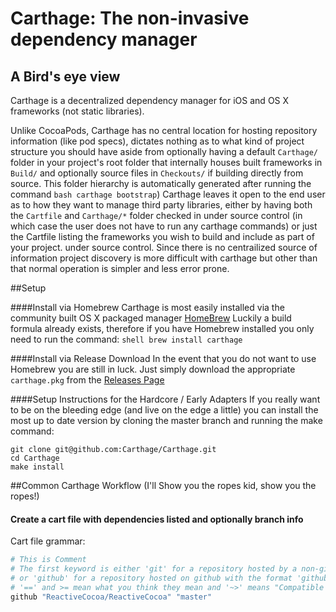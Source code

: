 # Carthage: The non-invasive dependency manager

## A Bird's eye view
Carthage is a decentralized dependency manager for iOS and OS X frameworks (not static libraries).

Unlike CocoaPods, Carthage has no central location for hosting repository information (like pod specs), dictates nothing as to what kind of project structure you should have aside from optionally having a default ```Carthage/``` folder in your project's
root folder that internally houses built frameworks in ```Build/``` and optionally source files in ```Checkouts/``` if building directly from source.
This folder hierarchy is automatically generated after running the command ```bash carthage bootstrap```)
Carthage leaves it open to the end user as to how they want to manage third party libraries, either by having both the ```Cartfile``` and ```Carthage/*``` folder checked in under source control 
(in which case the user does not have to run any carthage commands) or just the Cartfile listing the frameworks you wish to build and include as part of your project.
under source control.
Since there is no centrailized source of information project discovery is more difficult with carthage but other than that normal operation is simpler and less error prone. 

##Setup

####Install via Homebrew
Carthage is most easily installed via the community built OS X packaged manager [HomeBrew](http://brew.sh/)
Luckily a build formula already exists, therefore if you have Homebrew installed you only need to run the command:
```shell brew install carthage```

####Install via Release Download
In the event that you do not want to use Homebrew you are still in luck. 
Just simply download the appropriate ```carthage.pkg``` from the [Releases Page](https://github.com/Carthage/Carthage/releases)

####Setup Instructions for the Hardcore / Early Adapters 
If you really want to be on the bleeding edge (and live on the edge a little) you can install the most up to date version 
by cloning the master branch and running the make command:
```shell
git clone git@github.com:Carthage/Carthage.git
cd Carthage
make install
```

##Common Carthage Workflow (I'll Show you the ropes kid, show you the ropes!)
#### Create a cart file with dependencies listed and optionally branch info
Cart file grammar:

```bash
# This is Comment
# The first keyword is either 'git' for a repository hosted by a non-github server 
# or 'github' for a repository hosted on github with the format 'github "Username/Repository name" (optional) "[branch name]" OR "== / >= / ~> [VERSION_NUMBER]"
# '==' and >= mean what you think they mean and '~>' means "Compatible With"
github "ReactiveCocoa/ReactiveCocoa" "master"
```
